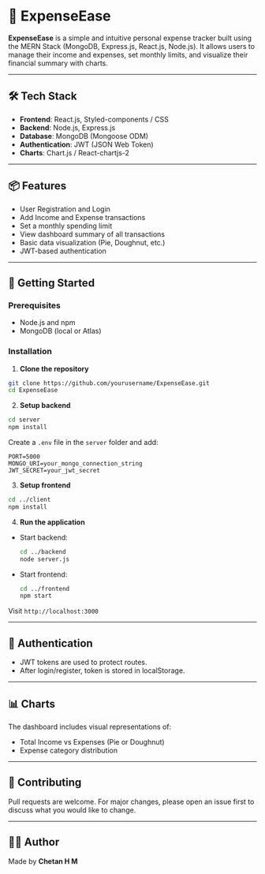 
# 💸 ExpenseEase

**ExpenseEase** is a simple and intuitive personal expense tracker built using the MERN Stack (MongoDB, Express.js, React.js, Node.js). It allows users to manage their income and expenses, set monthly limits, and visualize their financial summary with charts.

---

## 🛠️ Tech Stack

- **Frontend**: React.js, Styled-components / CSS
- **Backend**: Node.js, Express.js
- **Database**: MongoDB (Mongoose ODM)
- **Authentication**: JWT (JSON Web Token)
- **Charts**: Chart.js / React-chartjs-2

---

## 📦 Features

- User Registration and Login
- Add Income and Expense transactions
- Set a monthly spending limit
- View dashboard summary of all transactions
- Basic data visualization (Pie, Doughnut, etc.)
- JWT-based authentication


---

## 🚀 Getting Started

### Prerequisites

- Node.js and npm
- MongoDB (local or Atlas)

### Installation

1. **Clone the repository**

```bash
git clone https://github.com/yourusername/ExpenseEase.git
cd ExpenseEase
```

2. **Setup backend**

```bash
cd server
npm install
```

Create a `.env` file in the `server` folder and add:

```
PORT=5000
MONGO_URI=your_mongo_connection_string
JWT_SECRET=your_jwt_secret
```

3. **Setup frontend**

```bash
cd ../client
npm install
```

4. **Run the application**

- Start backend:
  ```bash
  cd ../backend
  node server.js
  ```

- Start frontend:
  ```bash
  cd ../frontend
  npm start
  ```

Visit `http://localhost:3000`

---

## 🔐 Authentication

- JWT tokens are used to protect routes.
- After login/register, token is stored in localStorage.

---

## 📊 Charts

The dashboard includes visual representations of:

- Total Income vs Expenses (Pie or Doughnut)
- Expense category distribution


---

## 🙌 Contributing

Pull requests are welcome. For major changes, please open an issue first to discuss what you would like to change.

---

## 👨‍💻 Author

Made by **Chetan H M**
